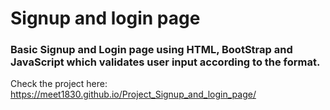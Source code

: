 # Signup and login page
### Basic Signup and Login page using HTML, BootStrap and JavaScript which validates user input according to the format.

Check the project here:
https://meet1830.github.io/Project_Signup_and_login_page/

